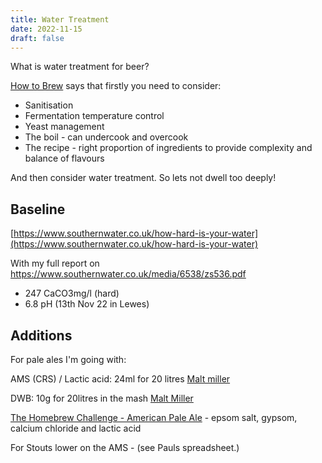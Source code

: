 ```yaml
---
title: Water Treatment
date: 2022-11-15
draft: false
---
```


What is water treatment for beer?

[How to Brew](https://www.amazon.co.uk/How-Brew-Everything-Great-Every/dp/1938469356) says that firstly you need to consider:

- Sanitisation
- Fermentation temperature control
- Yeast management
- The boil - can undercook and overcook
- The recipe - right proportion of ingredients to provide complexity and balance of flavours

And then consider water treatment. So lets not dwell too deeply!


## Baseline

[https://www.southernwater.co.uk/how-hard-is-your-water](https://www.southernwater.co.uk/how-hard-is-your-water)

With my full report on https://www.southernwater.co.uk/media/6538/zs536.pdf


- 247 CaCO3mg/l (hard)
- 6.8 pH (13th Nov 22 in Lewes)

## Additions

For pale ales I'm going with:

AMS (CRS) / Lactic acid: 24ml for 20 litres [Malt miller](https://www.themaltmiller.co.uk/product/ams-crs-500ml/)


DWB: 10g for 20litres in the mash [Malt Miller](https://www.themaltmiller.co.uk/product/dwb-500g/)


[The Homebrew Challenge - American Pale Ale](https://www.youtube.com/watch?v=SqdRKKyzRtY) - epsom salt, gypsom, calcium chloride and lactic acid 

For Stouts lower on the AMS - (see Pauls spreadsheet.)



